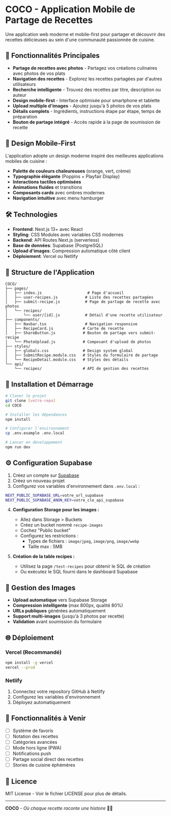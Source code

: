 # COCO - Application Mobile de Partage de Recettes

Une application web moderne et mobile-first pour partager et découvrir des recettes délicieuses au sein d'une communauté passionnée de cuisine.

## 🍴 Fonctionnalités Principales

- **Partage de recettes avec photos** - Partagez vos créations culinaires avec photos de vos plats
- **Navigation des recettes** - Explorez les recettes partagées par d'autres utilisateurs
- **Recherche intelligente** - Trouvez des recettes par titre, description ou auteur
- **Design mobile-first** - Interface optimisée pour smartphone et tablette
- **Upload multiple d'images** - Ajoutez jusqu'à 5 photos de vos plats
- **Détails complets** - Ingrédients, instructions étape par étape, temps de préparation
- **Bouton de partage intégré** - Accès rapide à la page de soumission de recette

## 🎨 Design Mobile-First

L'application adopte un design moderne inspiré des meilleures applications mobiles de cuisine :
- **Palette de couleurs chaleureuses** (orange, vert, crème)
- **Typographie élégante** (Poppins + Playfair Display)
- **Interactions tactiles optimisées**
- **Animations fluides** et transitions
- **Composants cards** avec ombres modernes
- **Navigation intuitive** avec menu hamburger

## 🛠 Technologies

- **Frontend**: Next.js 13+ avec React
- **Styling**: CSS Modules avec variables CSS modernes
- **Backend**: API Routes Next.js (serverless)
- **Base de données**: Supabase (PostgreSQL)
- **Upload d'images**: Compression automatique côté client
- **Déploiement**: Vercel ou Netlify

## 📱 Structure de l'Application

```
COCO/
├── pages/
│   ├── index.js                    # Page d'accueil
│   ├── user-recipes.js            # Liste des recettes partagées
│   ├── submit-recipe.js           # Page de partage de recette avec photos
│   └── recipes/
│       └── user/[id].js           # Détail d'une recette utilisateur
├── components/
│   ├── Navbar.tsx                 # Navigation responsive
│   ├── RecipeCard.js             # Carte de recette
│   ├── ShareButton.js            # Bouton de partage vers submit-recipe
│   └── PhotoUpload.js            # Composant d'upload de photos
├── styles/
│   ├── globals.css               # Design system global
│   ├── SubmitRecipe.module.css   # Styles du formulaire de partage
│   └── RecipeDetail.module.css   # Styles des détails
└── api/
    └── recipes/                  # API de gestion des recettes
```

## 🚀 Installation et Démarrage

```bash
# Cloner le projet
git clone [votre-repo]
cd COCO

# Installer les dépendances
npm install

# Configurer l'environnement
cp .env.example .env.local

# Lancer en développement
npm run dev
```

## ⚙️ Configuration Supabase

1. Créez un compte sur [Supabase](https://supabase.io)
2. Créez un nouveau projet
3. Configurez vos variables d'environnement dans `.env.local` :

```bash
NEXT_PUBLIC_SUPABASE_URL=votre_url_supabase
NEXT_PUBLIC_SUPABASE_ANON_KEY=votre_cle_api_supabase
```

4. **Configuration Storage pour les images :**
   - Allez dans Storage > Buckets
   - Créez un bucket nommé `recipe-images`
   - Cochez "Public bucket"
   - Configurez les restrictions :
     - Types de fichiers : `image/jpeg`, `image/png`, `image/webp`
     - Taille max : 5MB

5. **Création de la table recipes :**
   - Utilisez la page `/test-recipes` pour obtenir le SQL de création
   - Ou exécutez le SQL fourni dans le dashboard Supabase

## 📸 Gestion des Images

- **Upload automatique** vers Supabase Storage
- **Compression intelligente** (max 800px, qualité 80%)
- **URLs publiques** générées automatiquement
- **Support multi-images** (jusqu'à 3 photos par recette)
- **Validation** avant soumission du formulaire

## 🌐 Déploiement

### Vercel (Recommandé)
```bash
npm install -g vercel
vercel --prod
```

### Netlify
1. Connectez votre repository GitHub à Netlify
2. Configurez les variables d'environnement
3. Déployez automatiquement

## 🎯 Fonctionnalités à Venir

- [ ] Système de favoris
- [ ] Notation des recettes
- [ ] Catégories avancées
- [ ] Mode hors ligne (PWA)
- [ ] Notifications push
- [ ] Partage social direct des recettes
- [ ] Stories de cuisine éphémères

## 📄 Licence

MIT License - Voir le fichier LICENSE pour plus de détails.

---

**COCO** - *Où chaque recette raconte une histoire* 🍴✨